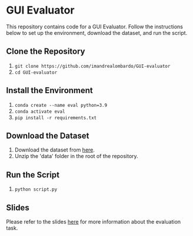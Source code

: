 # GUI Evaluator

This repository contains code for a GUI Evaluator. Follow the instructions below to set up the environment, download the dataset, and run the script.

## Clone the Repository
1. ```git clone https://github.com/imandrealombardo/GUI-evaluator```
2. ```cd GUI-evaluator```

## Install the Environment
1. ```conda create --name eval python=3.9```
2. ```conda activate eval```
3. ```pip install -r requirements.txt```

## Download the Dataset
1. Download the dataset from [here](https://we.tl/t-rtPFVM4THL).
2. Unzip the 'data' folder in the root of the repository.

## Run the Script
1. ```python script.py```

## Slides
Please refer to the slides [here](https://docs.google.com/presentation/d/1U6zvjCMLU699rcoXMFr40sbAg43YK6u--ASztKnw-28/edit?usp=sharing) for more information about the evaluation task.